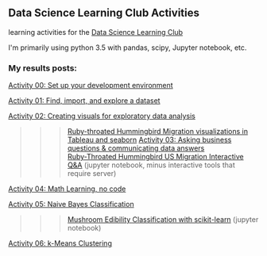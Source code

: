 ## Data Science Learning Club Activities
learning activities for the [Data Science Learning Club](http://www.becomingadatascientist.com/learningclub/)

I'm primarily using python 3.5 with pandas, scipy, Jupyter notebook, etc.


### My results posts:

[Activity 00: Set up your development environment](http://www.becomingadatascientist.com/learningclub/thread-64.html)

[Activity 01: Find, import, and explore a dataset](http://www.becomingadatascientist.com/learningclub/thread-65.html)

[Activity 02: Creating visuals for exploratory data analysis](http://www.becomingadatascientist.com/learningclub/thread-89.html)
>>>[Ruby-throated Hummingbird Migration visualizations in Tableau and seaborn](http://www.becomingadatascientist.com/learningclub/thread-89.html)
[Activity 03: Asking business questions & communicating data answers](http://www.becomingadatascientist.com/learningclub/thread-116.html) <br/>
>>>[Ruby-Throated Hummingbird US Migration Interactive Q&A](http://nbviewer.jupyter.org/github/paix120/DataScienceLearningClubActivities/blob/master/Activity03/Hummingbird%20Migration%20Interactive%20Jupyter%20Notebook.ipynb) (jupyter notebook, minus interactive tools that require server)

[Activity 04: Math Learning, no code](http://www.becomingadatascientist.com/learningclub/thread-117.html)

[Activity 05: Naive Bayes Classification](http://www.becomingadatascientist.com/learningclub/thread-130.html)
>>>[Mushroom Edibility Classification with scikit-learn](https://github.com/paix120/DataScienceLearningClubActivities/blob/master/Activity05/Mushroom%20Edibility%20Classification%20-%20Naive%20Bayes.ipynb) (jupyter notebook)

[Activity 06: k-Means Clustering](http://www.becomingadatascientist.com/learningclub/thread-145.html)
